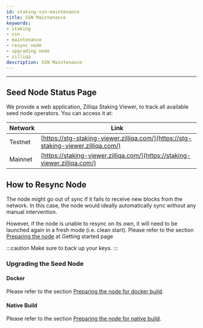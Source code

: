 ```yaml
---
id: staking-ssn-maintenance
title: SSN Maintenance
keywords: 
- staking
- ssn
- maintenance
- resync node
- upgrading node
- zilliqa	
description: SSN Maintenance
---
```


---

## Seed Node Status Page
We provide a web application, Zilliqa Staking Viewer, to track all available seed node operators. You can access it at:

| Network | Link |
| ------- | ---- |
| Testnet | [https://stg-staking-viewer.zilliqa.com/](https://stg-staking-viewer.zilliqa.com/) |
| Mainnet | [https://staking-viewer.zilliqa.com/](https://staking-viewer.zilliqa.com/) |

## How to Resync Node
The node might go out of sync if it fails to receive new blocks from the network. In this case, the node would ideally automatically sync without any manual intervention.

However, if the node is unable to resync on its own, it will need to be launched again in a fresh mode (i.e. clean start). Please refer to the section  [Preparing the node](staking-getting-started#preparing-the-node) at Getting started page

:::caution
Make sure to back up your keys.
:::

### Upgrading the Seed Node

#### Docker

Please refer to the section  [Preparing the node for docker build](staking-getting-started#launching-the-node-using-docker).

#### Native Build

Please refer to the section  [Preparing the node for native build](staking-getting-started#launching-the-node-using-docker).